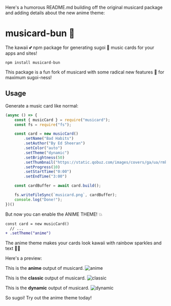 Here's a humorous README.md building off the original musicard package and adding details about the new anime theme:

# musicard-bun 🎵

The kawaii 💕 npm package for generating sugoi 🤩 music cards for your apps and sites! 

```
npm install musicard-bun
```

This package is a fun fork of musicard with some radical new features 🌈 for maximum sugoi-ness!

## Usage

Generate a music card like normal:

```js
(async () => {
    const { musicCard } = require("musicard");
    const fs = require("fs");

    const card = new musicCard()
        .setName("Bad Habits")
        .setAuthor("By Ed Sheeran")
        .setColor("auto")
        .setTheme("dynamic")
        .setBrightness(50)
        .setThumbnail("https://static.qobuz.com/images/covers/ga/ua/rmk2cpqliuaga_600.jpg")
        .setProgress(10)
        .setStartTime("0:00")
        .setEndTime("3:00")

    const cardBuffer = await card.build();

    fs.writeFileSync(`musicard.png`, cardBuffer);
    console.log("Done!");
})()
```

But now you can enable the ANIME THEME! 💥

```diff
const card = new musicCard()
  // ...
+ .setTheme("anime")
```

The anime theme makes your cards look kawaii with rainbow sparkles and text 🌸✨

Here's a preview:

This is the **anime** output of musicard. 
![anime](https://cdn.discordapp.com/attachments/1187040613179347016/1187047479942852688/musicard-2.png)

This is the **classic** output of musicard.
![classic](https://s6.imgcdn.dev/ZDw99.png)

This is the **dynamic** output of musicard.
![dynamic](https://s6.imgcdn.dev/ZD6Jy.png)

So sugoi! Try out the anime theme today!


